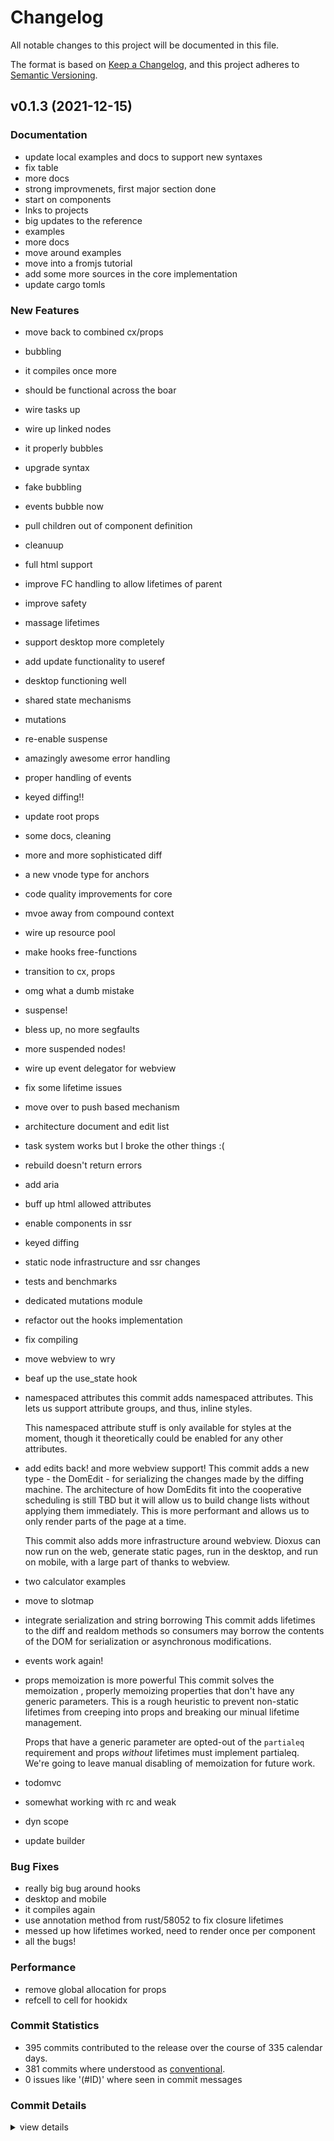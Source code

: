 # Changelog

All notable changes to this project will be documented in this file.

The format is based on [Keep a Changelog](https://keepachangelog.com/en/1.0.0/),
and this project adheres to [Semantic Versioning](https://semver.org/spec/v2.0.0.html).

## v0.1.3 (2021-12-15)

### Documentation

 - <csr-id-4de16c4779648e591b3869b5df31271ae603c812/> update local examples and docs to support new syntaxes
 - <csr-id-e495b09bf1c99950b5ea8647b371f296dc64afbe/> fix table
 - <csr-id-9874f342e2bc1116410142c691545d75b0e0d6fe/> more docs
 - <csr-id-54d050cf897131ddc4f53651f1aeedaf03f23f57/> strong improvmenets, first major section done
 - <csr-id-9b5f82af7dce18b75a781b86b188bc713860bb99/> start on components
 - <csr-id-460783ad549818a85db634ed9c39ffce210b98ec/> lnks to projects
 - <csr-id-583fdfa5618e11d660985b97e570d4503be2ff49/> big updates to the reference
 - <csr-id-d9e6d0925b30690212d1d690dfba288f1a694a27/> examples
 - <csr-id-0826fdfee13d26b08cb8a2fa45cbd59cc4f20c25/> more docs
 - <csr-id-70cd46dbb2a689ae2d512e142b8aee9c80798430/> move around examples
 - <csr-id-69f5cc3802af136729bc73e5c3d209270d41b184/> move into a fromjs tutorial
 - <csr-id-7102fe5f984fe8692cf977ea3a43e2973eed4f45/> add some more sources in the core implementation
 - <csr-id-e4c06ce8e893779d2aad0883a1bb27d193bc5985/> update cargo tomls

### New Features

 - <csr-id-96b3d56e09a38843f7dc6c1047fe2a3923bd8473/> move back to combined cx/props
 - <csr-id-19df1bda109aba03c40ff631263bcb7035004ca0/> bubbling
 - <csr-id-8acdd2ea830b995b608d8bac2ef527db8d40e662/> it compiles once more
 - <csr-id-74c6211408ea0db5916a4e0973a3f9a7208faa44/> should be functional across the boar
 - <csr-id-55e6dd9701d3710ff17a25581b99b8f159e609b9/> wire tasks up
 - <csr-id-c10c1f418bf21e0e54b53e2babeb37c672c06901/> wire up linked nodes
 - <csr-id-9d8c5ca5ab5784b3f17d7ee20a451ee68fd703d6/> it properly bubbles
 - <csr-id-fd93ee89c19b085a04307ef30217170518defa8e/> upgrade syntax
 - <csr-id-11757ddf61e1decb1bd1c2bb30455d0bd01a3e95/> fake bubbling
 - <csr-id-f2234068ba7cd915a00a81e41660d7d6ee1177cc/> events bubble now
 - <csr-id-2cf90b6903411e42f01a801f89037686194ee068/> pull children out of component definition
 - <csr-id-84fd0c616252bf29cd665782258530032b54d13a/> cleanuup
 - <csr-id-79503f15c5db04fa04575c8735941a2e3a75030b/> full html support
 - <csr-id-6b2645fd80ab20153e7bb51887443e994fbab5cb/> improve FC handling to allow lifetimes of parent
 - <csr-id-fda2ebc2a22965845e015384f39f34ce7cb3e428/> improve safety
 - <csr-id-9726a065b0d4fb1ede5b53a2ddd58c855e51539f/> massage lifetimes
 - <csr-id-efd0e9b5648c809057f339083ba9d454f810d483/> support desktop more completely
 - <csr-id-a2b0c50a343005c63c7032bcefb8323b78350bb9/> add update functionality to useref
 - <csr-id-5502429626023d0788cca352e94ac6ea67c2cb11/> desktop functioning well
 - <csr-id-4a4c7afca7e1beadd4b213214074fdb420eb0923/> shared state mechanisms
 - <csr-id-fac42339c272b0e430ebf4f31b6061a0635d3e19/> mutations
 - <csr-id-687cda1b6d9595357d1dc8720ebe921f61098d8f/> re-enable suspense
 - <csr-id-4a72b3140bd244da602deada1eeecded65ff5848/> amazingly awesome error handling
 - <csr-id-d7940aa2ac2017316d62e0f2eac0701dc6ad1f09/> proper handling of events
 - <csr-id-d717c22d9c5da7b6f343fede11faaf953a3a29e0/> keyed diffing!!
 - <csr-id-fac2e56ed63fc708a89e14df15f1fc32f58391a9/> update root props
 - <csr-id-c321532a6cef40b2d2e4adc8c7a55931b6755b08/> some docs, cleaning
 - <csr-id-1749eba8eb6c8ffa38ab3ad52160b637fe021e86/> more and more sophisticated diff
 - <csr-id-d618092e9d150589e61516f7bbb169f2db49d3f2/> a new vnode type for anchors
 - <csr-id-00231adfa2e1d67a9d7ae2fa61c33e3a22d51978/> code quality improvements for core
 - <csr-id-a2c7d17b0595769f60bc1c2bbf7cbe32cec37486/> mvoe away from compound context
 - <csr-id-31702dbf878dd0207d101f7869ebefd2bb9f6860/> wire up resource pool
 - <csr-id-e5c88fe3a49649ecb308decd14c2557963978619/> make hooks free-functions
 - <csr-id-bfdcb20437c385116fd640e46b6361d09d8d5ff8/> transition to cx, props
 - <csr-id-f782e142118fb7acf1b88a0f3fbb03e4a5e3e91e/> omg what a dumb mistake
 - <csr-id-4837d8e741343d26f31b55e4478a374dc761e538/> suspense!
 - <csr-id-4a0068f09918adbc299150edcf777f342ced0dd3/> bless up, no more segfaults
 - <csr-id-de9f61bcf48c0d6e35e46c337b72a713c9f9f7d2/> more suspended nodes!
 - <csr-id-7dfe89c9581f45a445f17f9fe4bb94e61f67e971/> wire up event delegator for webview
 - <csr-id-0a907b35c647b67172080023462770b761364d51/> fix some lifetime issues
 - <csr-id-80e6c256980eb3e8c32e30f3dbb43c8b3b9a9cf4/> move over to push based mechanism
 - <csr-id-e7238762ae518c5688f9339d11832d17f99ad553/> architecture document and edit list
 - <csr-id-3a57b942624afb8aa6650aeee05466c3c9ce967e/> task system works
   but I broke the other things :(
 - <csr-id-f457b7113129479cad577237ef21cb735fffe483/> rebuild doesn't return errors
 - <csr-id-4091846934b4b3b2bc03d3ca8aaf7712aebd4e36/> add aria
 - <csr-id-c79d9ae674e235c8e9c2c069d24902122b9c7464/> buff up html allowed attributes
 - <csr-id-bbcb5a0234dbce48ffeb64903c3ec04562a87ad6/> enable components in ssr
 - <csr-id-0479252a5fba96e554dcf2422a8566e248fc6593/> keyed diffing
 - <csr-id-9abb0470b7869019d539a2fc21da3872348ae38b/> static node infrastructure and ssr changes
 - <csr-id-e6f56563bc84516e017b3db06f11fab2549b9a50/> tests and benchmarks
 - <csr-id-db6d0184aa5aa612bd7229a06f72b4c2ec5f6409/> dedicated mutations module
 - <csr-id-1cc1679a6ba33ff68d45ad1e964b73230224bc23/> refactor out the hooks implementation
 - <csr-id-2ce0752a9cd253fee1c8b205400aa191b09c9dcb/> fix compiling
 - <csr-id-99d94b69aba192be7e41ebe891aca4bb4f6cae88/> move webview to wry
 - <csr-id-e4cdb645aad800484b19ec35ba1f8bb9ccf71d12/> beaf up the use_state hook
 - <csr-id-22e659c2bd7797ca5a822180aca0cb5d950c5287/> namespaced attributes
   this commit adds namespaced attributes. This lets us support attribute groups, and thus, inline styles.
   
   This namespaced attribute stuff is only available for styles at the moment, though it theoretically could be enabled for any other attributes.
 - <csr-id-904b26f7111c3fc66400744ff6192e4b20bf6d74/> add edits back! and more webview support!
   This commit adds a new type - the DomEdit - for serializing the changes made by the diffing machine. The architecture of how DomEdits fit into the cooperative scheduling is still TBD but it will allow us to build change lists without applying them immediately. This is more performant  and allows us to only render parts of the page at a time.
   
   This commit also adds more infrastructure around webview. Dioxus can now run on the web, generate static pages, run in the desktop, and run on mobile, with a large part of thanks to webview.
 - <csr-id-b5e5ef171aa9f8986fb4ab04d793eb63f557c4ae/> two calculator examples
 - <csr-id-7665f2c6cf05cea64bb9131381d4ac11cbdeb932/> move to slotmap
 - <csr-id-f4fb5bb454536d9f108c7e276ce98a8924ab45e1/> integrate serialization and string borrowing
   This commit adds lifetimes to the diff and realdom methods so consumers may borrow the contents of the DOM for serialization or asynchronous modifications.
 - <csr-id-9d7ee79826a3b3fb952a70abcbb16dcd3363d2fb/> events work again!
 - <csr-id-73047fe95678d50fcfd62a4ace7c6b406c5304e1/> props memoization is more powerful
   This commit solves the memoization , properly memoizing properties that don't have any generic parameters. This is a rough heuristic to prevent non-static lifetimes from creeping into props and breaking our minual lifetime management.
   
   Props that have a generic parameter are opted-out of the `partialeq` requirement and props *without* lifetimes must implement partialeq. We're going to leave manual disabling of memoization for future work.
 - <csr-id-cfa0927cdd40bc3dba22996018605dbad91d0391/> todomvc
 - <csr-id-d4f1ceaffbc0551ea3b179a101885275690cebec/> somewhat working with rc and weak
 - <csr-id-89f22906926ccb5aa4cbe3fe1b6d834b06dd91e7/> dyn scope
 - <csr-id-8329268d39238f030dd703ab4614253e58339e0b/> update builder

### Bug Fixes

 - <csr-id-52c7154897111b570918127ffe3285bb1d5951a0/> really big bug around hooks
 - <csr-id-601078f9cf78a58d7502a377676ac94f3cf037bf/> desktop and mobile
 - <csr-id-77686ba329cba0679d0339589a00df77d3c4c1a1/> it compiles again
 - <csr-id-27d891934a70424b45e6278b7e2baaa2d1b78b35/> use annotation method from rust/58052 to fix closure lifetimes
 - <csr-id-ba9e1dbb8fa24048a6c9ccef8a8722688226a845/> messed up how lifetimes worked, need to render once per component
 - <csr-id-478255f40d4de1d2e3f3cc9b6d758b30ff394b39/> all the bugs!

### Performance

 - <csr-id-8b3ac0b57ca073c1451e8d5df93882c9360ca52a/> remove global allocation for props
 - <csr-id-ea91fc984dc648150acbafd0abb79d9f42aca500/> refcell to cell for hookidx

### Commit Statistics

<csr-read-only-do-not-edit/>

 - 395 commits contributed to the release over the course of 335 calendar days.
 - 381 commits where understood as [conventional](https://www.conventionalcommits.org).
 - 0 issues like '(#ID)' where seen in commit messages

### Commit Details

<csr-read-only-do-not-edit/>

<details><summary>view details</summary>

 * **Uncategorized**
    - update cargo tomls ([`e4c06ce`](https://github.comgit//DioxusLabs/dioxus/commit/e4c06ce8e893779d2aad0883a1bb27d193bc5985))
    - Release dioxus-core v0.1.3, dioxus-core-macro v0.1.2, dioxus-html v0.1.0, dioxus-desktop v0.0.0, dioxus-hooks v0.1.3, dioxus-liveview v0.1.0, dioxus-mobile v0.0.0, dioxus-router v0.1.0, dioxus-ssr v0.1.0, dioxus-web v0.0.0, dioxus v0.1.0 ([`270dfc9`](https://github.comgit//DioxusLabs/dioxus/commit/270dfc9590b2354d083ea8da5cc0e1a1497d30e0))
    - update local examples and docs to support new syntaxes ([`4de16c4`](https://github.comgit//DioxusLabs/dioxus/commit/4de16c4779648e591b3869b5df31271ae603c812))
    - fix table ([`e495b09`](https://github.comgit//DioxusLabs/dioxus/commit/e495b09bf1c99950b5ea8647b371f296dc64afbe))
    - fix ssr ([`ded9696`](https://github.comgit//DioxusLabs/dioxus/commit/ded9696930ec825e0aba990494790e8be43a73e5))
    - remove portals completely ([`2fd56e7`](https://github.comgit//DioxusLabs/dioxus/commit/2fd56e76192bc70d5503bfcd6b4127d383dd082c))
    - some basic cleaning ([`f746793`](https://github.comgit//DioxusLabs/dioxus/commit/f746793890d091d3bca4b7c5261b8b2e2d080512))
    - go back to noisy lifetime solution ([`8daf7a6`](https://github.comgit//DioxusLabs/dioxus/commit/8daf7a6ed86df72522b089aa2647eea7bee0f3b6))
    - clean up the core crate ([`e6c6bbd`](https://github.comgit//DioxusLabs/dioxus/commit/e6c6bbdc1ec6a8c251b78c05ca104f006b6fad26))
    - rename fc to component ([`1e4a599`](https://github.comgit//DioxusLabs/dioxus/commit/1e4a599d14af85a2d1c29a442dd489f8dc8df321))
    - docs ([`8814977`](https://github.comgit//DioxusLabs/dioxus/commit/8814977eeebe06748a3b9677a8070e42a037ebd7))
    - polish ([`8bf57dc`](https://github.comgit//DioxusLabs/dioxus/commit/8bf57dc21dfbcbae5b95650203b68d3f41227652))
    - update hooks ([`597a045`](https://github.comgit//DioxusLabs/dioxus/commit/597a0456f59872bd5dc60d382acdec76a98b1db2))
    - really big bug around hooks ([`52c7154`](https://github.comgit//DioxusLabs/dioxus/commit/52c7154897111b570918127ffe3285bb1d5951a0))
    - better desktop support ([`25a8411`](https://github.comgit//DioxusLabs/dioxus/commit/25a8411485e85bb7e3c8f20701d484529efe9a80))
    - move back to combined cx/props ([`96b3d56`](https://github.comgit//DioxusLabs/dioxus/commit/96b3d56e09a38843f7dc6c1047fe2a3923bd8473))
    - rename ([`36d89be`](https://github.comgit//DioxusLabs/dioxus/commit/36d89beb34821694cb0afb546d3b0cb4e01aaae1))
    - bubbling ([`19df1bd`](https://github.comgit//DioxusLabs/dioxus/commit/19df1bda109aba03c40ff631263bcb7035004ca0))
    - it compiles once more ([`8acdd2e`](https://github.comgit//DioxusLabs/dioxus/commit/8acdd2ea830b995b608d8bac2ef527db8d40e662))
    - some docs and suspense ([`93d4b8c`](https://github.comgit//DioxusLabs/dioxus/commit/93d4b8ca7c1b133e5dba2a8dc9a310dbe1357001))
    - update readme ([`9bd56ee`](https://github.comgit//DioxusLabs/dioxus/commit/9bd56ee499dd8d3ce2b382655487d150e5a6cacf))
    - should be functional across the boar ([`74c6211`](https://github.comgit//DioxusLabs/dioxus/commit/74c6211408ea0db5916a4e0973a3f9a7208faa44))
    - move examples around ([`1e6e5e6`](https://github.comgit//DioxusLabs/dioxus/commit/1e6e5e611b61571f272289adefc9cdd7d59c4399))
    - updates to router ([`bab21a0`](https://github.comgit//DioxusLabs/dioxus/commit/bab21a0aa1cbf8e6bd95f823e49f53c082e8d6cc))
    - wire tasks up ([`55e6dd9`](https://github.comgit//DioxusLabs/dioxus/commit/55e6dd9701d3710ff17a25581b99b8f159e609b9))
    - wire up linked nodes ([`c10c1f4`](https://github.comgit//DioxusLabs/dioxus/commit/c10c1f418bf21e0e54b53e2babeb37c672c06901))
    - add router ([`d298b62`](https://github.comgit//DioxusLabs/dioxus/commit/d298b626d3ae21a39a8ec4426373369ac94edf9f))
    - docs and router ([`a5f05d7`](https://github.comgit//DioxusLabs/dioxus/commit/a5f05d73acc0e47b05cff64a373482519414bc7c))
    - it properly bubbles ([`9d8c5ca`](https://github.comgit//DioxusLabs/dioxus/commit/9d8c5ca5ab5784b3f17d7ee20a451ee68fd703d6))
    - upgrade syntax ([`fd93ee8`](https://github.comgit//DioxusLabs/dioxus/commit/fd93ee89c19b085a04307ef30217170518defa8e))
    - more docs ([`9874f34`](https://github.comgit//DioxusLabs/dioxus/commit/9874f342e2bc1116410142c691545d75b0e0d6fe))
    - strong improvmenets, first major section done ([`54d050c`](https://github.comgit//DioxusLabs/dioxus/commit/54d050cf897131ddc4f53651f1aeedaf03f23f57))
    - fake bubbling ([`11757dd`](https://github.comgit//DioxusLabs/dioxus/commit/11757ddf61e1decb1bd1c2bb30455d0bd01a3e95))
    - remove scopechildren in favor of elements directly ([`574d7fd`](https://github.comgit//DioxusLabs/dioxus/commit/574d7fdb9e72a5254130589f13f9efd31e3d2870))
    - remove send requirement on root props ([`5a21493`](https://github.comgit//DioxusLabs/dioxus/commit/5a21493fb7162287989bd7c0cd1c496cc3143605))
    - events bubble now ([`f223406`](https://github.comgit//DioxusLabs/dioxus/commit/f2234068ba7cd915a00a81e41660d7d6ee1177cc))
    - move hooklist into scope ([`b9fc5fc`](https://github.comgit//DioxusLabs/dioxus/commit/b9fc5fc251b874fe4a9b5bc46718093029c07bad))
    - Merge branch 'master' into jk/remove_node_safety ([`db00047`](https://github.comgit//DioxusLabs/dioxus/commit/db0004758c77331cc3b93ea8cf227c060028e12e))
    - bubbling reserves nodes ([`b6262ed`](https://github.comgit//DioxusLabs/dioxus/commit/b6262edd53767bf0d87ed1af3bb0c32612380a23))
    - move testdom methods into virtualdom ([`d2f0547`](https://github.comgit//DioxusLabs/dioxus/commit/d2f0547692cb8b4594fbec1d9fa0934e169d1706))
    - pull children out of component definition ([`2cf90b6`](https://github.comgit//DioxusLabs/dioxus/commit/2cf90b6903411e42f01a801f89037686194ee068))
    - Merge branch 'master' of https://github.com/jkelleyrtp/dioxus ([`60d6eb2`](https://github.comgit//DioxusLabs/dioxus/commit/60d6eb204a10633e5e52f91e855bd12c5cda40f2))
    - Various typos/grammar/rewording ([`5747e00`](https://github.comgit//DioxusLabs/dioxus/commit/5747e00b27b1b69c4f9c2820e7e78030feaff71e))
    - bubbling in progress ([`a21020e`](https://github.comgit//DioxusLabs/dioxus/commit/a21020ea575e467ba0d608737269fe1b0792dba7))
    - cleanup src ([`f2e343c`](https://github.comgit//DioxusLabs/dioxus/commit/f2e343c1548588ad01ddac6e39e5014132cff91c))
    - move children onto scope ([`f438bbc`](https://github.comgit//DioxusLabs/dioxus/commit/f438bbcfd20be889aac9a9ca8486e5896af1ce14))
    - desktop and mobile ([`601078f`](https://github.comgit//DioxusLabs/dioxus/commit/601078f9cf78a58d7502a377676ac94f3cf037bf))
    - start on components ([`9b5f82a`](https://github.comgit//DioxusLabs/dioxus/commit/9b5f82af7dce18b75a781b86b188bc713860bb99))
    - cleanuup ([`84fd0c6`](https://github.comgit//DioxusLabs/dioxus/commit/84fd0c616252bf29cd665782258530032b54d13a))
    - it compiles again ([`77686ba`](https://github.comgit//DioxusLabs/dioxus/commit/77686ba329cba0679d0339589a00df77d3c4c1a1))
    - move debugging virtualdom into its own feature ([`d1b294f`](https://github.comgit//DioxusLabs/dioxus/commit/d1b294fff0c8618e50969ca59f198baf0565777d))
    - clean up using new children syntax ([`9c13436`](https://github.comgit//DioxusLabs/dioxus/commit/9c1343610b3907bd8c6acadc086bfc9a8c7b3f3e))
    - fix some bugs around the rsx macro ([`339e450`](https://github.comgit//DioxusLabs/dioxus/commit/339e450027b4a5d2e1317e13863cd1b2e7ab5853))
    - full html support ([`79503f1`](https://github.comgit//DioxusLabs/dioxus/commit/79503f15c5db04fa04575c8735941a2e3a75030b))
    - slim deps and upgrade docs ([`83dd49d`](https://github.comgit//DioxusLabs/dioxus/commit/83dd49d89044b618fa371e09f9f34ea28b9fd529))
    - work on scheduler, async, coroutines, and merge scope into context ([`b56ea6c`](https://github.comgit//DioxusLabs/dioxus/commit/b56ea6c9a99cd747f376aca4a3c439c13f082714))
    - implement dst magic ([`d4192d0`](https://github.comgit//DioxusLabs/dioxus/commit/d4192d0de2fb352d31f33f2fadfc21de0b1b950c))
    - working on re-enabling components ([`fffc7ea`](https://github.comgit//DioxusLabs/dioxus/commit/fffc7ea061922120cd2288982a310a87691948cd))
    - a few things left, slme cleanup ([`289d2f2`](https://github.comgit//DioxusLabs/dioxus/commit/289d2f2518cef937a6fc823495a8bd32f287b84e))
    - implement lazy nodes properly ([`3e07214`](https://github.comgit//DioxusLabs/dioxus/commit/3e07214272f20a47b168d6431fcb39880cd41a9d))
    - fix rebuild ([`15c31d5`](https://github.comgit//DioxusLabs/dioxus/commit/15c31d545a84f05fe17254009dc275aac93e7574))
    - dst drops properly ([`f33510b`](https://github.comgit//DioxusLabs/dioxus/commit/f33510b13fa515e496e6a934650c5a7c61838a39))
    - remove cx.children. start to move towards a "children" field ([`7b97e00`](https://github.comgit//DioxusLabs/dioxus/commit/7b97e009ec74cd2f134bbb8e576404e7a964db74))
    - clean up, use old approach to components ([`2559740`](https://github.comgit//DioxusLabs/dioxus/commit/2559740463d298d27a058607c5d80196dc736c11))
    - dst nodes leak but work ([`62ed920`](https://github.comgit//DioxusLabs/dioxus/commit/62ed9208a44c7aa038613f73ff0573bd2010f4d0))
    - improve FC handling to allow lifetimes of parent ([`6b2645f`](https://github.comgit//DioxusLabs/dioxus/commit/6b2645fd80ab20153e7bb51887443e994fbab5cb))
    - improve safety ([`fda2ebc`](https://github.comgit//DioxusLabs/dioxus/commit/fda2ebc2a22965845e015384f39f34ce7cb3e428))
    - move more stuff out ([`464b457`](https://github.comgit//DioxusLabs/dioxus/commit/464b457b80a40c0ff24386342a0e81ecfeac4723))
    - try to get lifetimes passed in properly ([`f70b5b4`](https://github.comgit//DioxusLabs/dioxus/commit/f70b5b4e4acf589372f769153968922d2fcfedf1))
    - listen to clippy ([`f492443`](https://github.comgit//DioxusLabs/dioxus/commit/f49244344c06a6d05edfe041fd3afa59ef89ca21))
    - remove bumpframe ([`e4cda7c`](https://github.comgit//DioxusLabs/dioxus/commit/e4cda7c2cbba536b045fa7bed1263b78ed33c096))
    - use annotation method from rust/58052 to fix closure lifetimes ([`27d8919`](https://github.comgit//DioxusLabs/dioxus/commit/27d891934a70424b45e6278b7e2baaa2d1b78b35))
    - it compiles cleanly ([`fd0c384`](https://github.comgit//DioxusLabs/dioxus/commit/fd0c384daccf89cec408e3ad674ea04c00797eae))
    - worked backwards a bit and got it slightly figured out ([`9ee2bfb`](https://github.comgit//DioxusLabs/dioxus/commit/9ee2bfb010ce90ec97e93e173c31aab281db32c4))
    - massage lifetimes ([`9726a06`](https://github.comgit//DioxusLabs/dioxus/commit/9726a065b0d4fb1ede5b53a2ddd58c855e51539f))
    - book documentation ([`16dbf4a`](https://github.comgit//DioxusLabs/dioxus/commit/16dbf4a6f84103857385fb4b142a718b0ce72118))
    - more changes to scheduler ([`059294a`](https://github.comgit//DioxusLabs/dioxus/commit/059294ab55e9e945c9aede1fd4b4faf39a7b9ea9))
    - messed up how lifetimes worked, need to render once per component ([`ba9e1db`](https://github.comgit//DioxusLabs/dioxus/commit/ba9e1dbb8fa24048a6c9ccef8a8722688226a845))
    - major cleanups to scheduler ([`2933e4b`](https://github.comgit//DioxusLabs/dioxus/commit/2933e4bc11b3074c2bde8d76ec55364fca841988))
    - move everything over to a stack dst ([`0e9d5fc`](https://github.comgit//DioxusLabs/dioxus/commit/0e9d5fc5306ab508d5af6999a4064f9b8b48460f))
    - event system ([`1f22a06`](https://github.comgit//DioxusLabs/dioxus/commit/1f22a06a36f72073188b8c9009dd4950b3f4ff9a))
    - no more lifetimes ([`d96276a`](https://github.comgit//DioxusLabs/dioxus/commit/d96276a715a9f62943909cfc429c9fe47fd28146))
    - support desktop more completely ([`efd0e9b`](https://github.comgit//DioxusLabs/dioxus/commit/efd0e9b5648c809057f339083ba9d454f810d483))
    - compiling again with runtime safety ([`857c92f`](https://github.comgit//DioxusLabs/dioxus/commit/857c92f7f096108317b1854715b4dcbeaae6f759))
    - add update functionality to useref ([`a2b0c50`](https://github.comgit//DioxusLabs/dioxus/commit/a2b0c50a343005c63c7032bcefb8323b78350bb9))
    - more raw ptrs ([`95bd17e`](https://github.comgit//DioxusLabs/dioxus/commit/95bd17e38fc936dcc9383d0ba8beac5ed64b41eb))
    - lnks to projects ([`460783a`](https://github.comgit//DioxusLabs/dioxus/commit/460783ad549818a85db634ed9c39ffce210b98ec))
    - desktop functioning well ([`5502429`](https://github.comgit//DioxusLabs/dioxus/commit/5502429626023d0788cca352e94ac6ea67c2cb11))
    - remove resource pool in favor of raw ptrs ([`b8d9869`](https://github.comgit//DioxusLabs/dioxus/commit/b8d98698c6056a330fe62f52833504fb1c728bbb))
    - overhaul event system ([`7a03c1d`](https://github.comgit//DioxusLabs/dioxus/commit/7a03c1d2b48590276b182465679387655fe08f3a))
    - consolidation, simplification ([`70b983d`](https://github.comgit//DioxusLabs/dioxus/commit/70b983d0909a332d357da9bb07adc263059bce19))
    - threadsafe ([`82953f2`](https://github.comgit//DioxusLabs/dioxus/commit/82953f2ac37913f83a822333acd0c47e20777d31))
    - all the bugs! ([`478255f`](https://github.comgit//DioxusLabs/dioxus/commit/478255f40d4de1d2e3f3cc9b6d758b30ff394b39))
    - ssr ([`71f0df6`](https://github.comgit//DioxusLabs/dioxus/commit/71f0df63745fe5c17468693144c552ea3a0a7101))
    - shared state mechanisms ([`4a4c7af`](https://github.comgit//DioxusLabs/dioxus/commit/4a4c7afca7e1beadd4b213214074fdb420eb0923))
    - fix typo ([`4a5041c`](https://github.comgit//DioxusLabs/dioxus/commit/4a5041c5902e1dab99f25ce00d754ac8a5ee30c1))
    - fix web list issue ([`da4423c`](https://github.comgit//DioxusLabs/dioxus/commit/da4423c141f1f376df5f3f2580e5284831744a7e))
    - move macro crate out of core ([`7bdad1e`](https://github.comgit//DioxusLabs/dioxus/commit/7bdad1e2e6f67e74c9f67dde2150140cf8a090e8))
    - portals ([`4a0bb8c`](https://github.comgit//DioxusLabs/dioxus/commit/4a0bb8cf84da7960d7090de3d5f95248318540a3))
    - polish ([`a5f82be`](https://github.comgit//DioxusLabs/dioxus/commit/a5f82be433309790e0cac07a77e59c996a53796d))
    - exampels ([`04d16b4`](https://github.comgit//DioxusLabs/dioxus/commit/04d16b41dc9bc06ca0320a9fec27744318e48355))
    - fix some event stuff for web and core ([`725b4a1`](https://github.comgit//DioxusLabs/dioxus/commit/725b4a1d7f5d629b1b0a163b65bfd93b2f8a151b))
    - garbage collection ([`dfe9f86`](https://github.comgit//DioxusLabs/dioxus/commit/dfe9f86bfff48ae3166fd41d673245ed142c26f0))
    - on collaborative scheduling ([`1a32383`](https://github.comgit//DioxusLabs/dioxus/commit/1a323835c8c4f667e5744bbf5447776f1dc51fca))
    - examples ([`1a2f91e`](https://github.comgit//DioxusLabs/dioxus/commit/1a2f91ed91c13dae553ecde585462ab261b1b95d))
    - working down warnings ([`958c02a`](https://github.comgit//DioxusLabs/dioxus/commit/958c02a26e86b07431d3e5f51f00afe116656981))
    - mutations ([`fac4233`](https://github.comgit//DioxusLabs/dioxus/commit/fac42339c272b0e430ebf4f31b6061a0635d3e19))
    - performance looks good, needs more testing ([`4b6ca05`](https://github.comgit//DioxusLabs/dioxus/commit/4b6ca05f2c3ad647842c858967da9c87f1915825))
    - add test_dom ([`a652090`](https://github.comgit//DioxusLabs/dioxus/commit/a652090dc5708db334fa7430fededb1bac207880))
    - bottom up dropping ([`f2334c1`](https://github.comgit//DioxusLabs/dioxus/commit/f2334c17be2612d926361686d7d40a57e3ffe9b9))
    - cleanup ([`1745a44`](https://github.comgit//DioxusLabs/dioxus/commit/1745a44d949b994b64ea1fb715cbe36963ae7027))
    - more scheduler work ([`44b4384`](https://github.comgit//DioxusLabs/dioxus/commit/44b43849613a52cee8dc98ea3068095416b201c2))
    - re-enable suspense ([`687cda1`](https://github.comgit//DioxusLabs/dioxus/commit/687cda1b6d9595357d1dc8720ebe921f61098d8f))
    - fill out the snippets ([`6051b0e`](https://github.comgit//DioxusLabs/dioxus/commit/6051b0ec86927704451f4ce6cdf8f988e59702ae))
    - amazingly awesome error handling ([`4a72b31`](https://github.comgit//DioxusLabs/dioxus/commit/4a72b3140bd244da602deada1eeecded65ff5848))
    - some ideas ([`05c909f`](https://github.comgit//DioxusLabs/dioxus/commit/05c909f320765aec1bf4c1c55ca59ffd5525a2c7))
    - proper handling of events ([`d7940aa`](https://github.comgit//DioxusLabs/dioxus/commit/d7940aa2ac2017316d62e0f2eac0701dc6ad1f09))
    - more work on scheduler ([`1cd5e69`](https://github.comgit//DioxusLabs/dioxus/commit/1cd5e697128877e911ece2c9b34ec38d74eeec80))
    - websys dom working properly ([`cfa0247`](https://github.comgit//DioxusLabs/dioxus/commit/cfa0247cbb1233e1df275374a73f431650a9250f))
    - big updates to the reference ([`583fdfa`](https://github.comgit//DioxusLabs/dioxus/commit/583fdfa5618e11d660985b97e570d4503be2ff49))
    - fix invalid is_empty bug ([`c7d2d9d`](https://github.comgit//DioxusLabs/dioxus/commit/c7d2d9d050548f06244caeeedc2c0e0e52eb329f))
    - more work on rebuild ([`5c3dc0a`](https://github.comgit//DioxusLabs/dioxus/commit/5c3dc0a8741df251dd3cb7f954fae2243df155f7))
    - keyed diffing!! ([`d717c22`](https://github.comgit//DioxusLabs/dioxus/commit/d717c22d9c5da7b6f343fede11faaf953a3a29e0))
    - docs, html! macro, more ([`caf772c`](https://github.comgit//DioxusLabs/dioxus/commit/caf772cf249d2f56c8d0b0fa2737ad48e32c6e82))
    - update root props ([`fac2e56`](https://github.comgit//DioxusLabs/dioxus/commit/fac2e56ed63fc708a89e14df15f1fc32f58391a9))
    - get keyed diffing compiling ([`0a0be95`](https://github.comgit//DioxusLabs/dioxus/commit/0a0be95c3e58dc065409f02f703b82700c1003f8))
    - changes to scheduler ([`098d382`](https://github.comgit//DioxusLabs/dioxus/commit/098d3821ed89ad38d99077a6556b48a7e91fc3fc))
    - some docs, cleaning ([`c321532`](https://github.comgit//DioxusLabs/dioxus/commit/c321532a6cef40b2d2e4adc8c7a55931b6755b08))
    - more and more sophisticated diff ([`1749eba`](https://github.comgit//DioxusLabs/dioxus/commit/1749eba8eb6c8ffa38ab3ad52160b637fe021e86))
    - clean up warnings ([`b32e261`](https://github.comgit//DioxusLabs/dioxus/commit/b32e2611e37b17c2371ffb10cf1ac647f017d917))
    - a new vnode type for anchors ([`d618092`](https://github.comgit//DioxusLabs/dioxus/commit/d618092e9d150589e61516f7bbb169f2db49d3f2))
    - more cleanup ([`5cbdc57`](https://github.comgit//DioxusLabs/dioxus/commit/5cbdc571e3abe54391aec8f296d7389410b373b6))
    - more work on bumpframe ([`63a85e4`](https://github.comgit//DioxusLabs/dioxus/commit/63a85e4865929dbd32a1b72ebeac271561e9ed92))
    - heuristics engine ([`6aaad1c`](https://github.comgit//DioxusLabs/dioxus/commit/6aaad1c9ef97fa407b660aec60999d263c172ecc))
    - more cleanup in scheduler ([`9f99f46`](https://github.comgit//DioxusLabs/dioxus/commit/9f99f46cfd6355ce46afdf84d60dd049047c6b57))
    - making progress on diffing and hydration ([`49856cc`](https://github.comgit//DioxusLabs/dioxus/commit/49856ccd6865f88d63765f26d27f7e945b554da0))
    - code quality improvements for core ([`00231ad`](https://github.comgit//DioxusLabs/dioxus/commit/00231adfa2e1d67a9d7ae2fa61c33e3a22d51978))
    - mvoe away from compound context ([`a2c7d17`](https://github.comgit//DioxusLabs/dioxus/commit/a2c7d17b0595769f60bc1c2bbf7cbe32cec37486))
    - examples ([`f1cff84`](https://github.comgit//DioxusLabs/dioxus/commit/f1cff845ce11231cb4b2dd4857f9ca9f0265b925))
    - wire up resource pool ([`31702db`](https://github.comgit//DioxusLabs/dioxus/commit/31702dbf878dd0207d101f7869ebefd2bb9f6860))
    - make hooks free-functions ([`e5c88fe`](https://github.comgit//DioxusLabs/dioxus/commit/e5c88fe3a49649ecb308decd14c2557963978619))
    - more work on suspense and documentation ([`37ed4be`](https://github.comgit//DioxusLabs/dioxus/commit/37ed4bed8cf28eb65465d41e15e8d758cb3d9679))
    - transition to cx, props ([`bfdcb20`](https://github.comgit//DioxusLabs/dioxus/commit/bfdcb20437c385116fd640e46b6361d09d8d5ff8))
    - more doc ([`adf202e`](https://github.comgit//DioxusLabs/dioxus/commit/adf202eab9201c69ec455e621c755500329815fe))
    - cleanup public apis ([`927b05f`](https://github.comgit//DioxusLabs/dioxus/commit/927b05f358221aa4b9c440608704e86c2400ab64))
    - omg what a dumb mistake ([`f782e14`](https://github.comgit//DioxusLabs/dioxus/commit/f782e142118fb7acf1b88a0f3fbb03e4a5e3e91e))
    - suspense! ([`4837d8e`](https://github.comgit//DioxusLabs/dioxus/commit/4837d8e741343d26f31b55e4478a374dc761e538))
    - refactor ([`8b0eb87`](https://github.comgit//DioxusLabs/dioxus/commit/8b0eb87c72ea9d444dee99a8b05643f19fea2634))
    - bless up, no more segfaults ([`4a0068f`](https://github.comgit//DioxusLabs/dioxus/commit/4a0068f09918adbc299150edcf777f342ced0dd3))
    - more suspended nodes! ([`de9f61b`](https://github.comgit//DioxusLabs/dioxus/commit/de9f61bcf48c0d6e35e46c337b72a713c9f9f7d2))
    - more docs ([`34c3107`](https://github.comgit//DioxusLabs/dioxus/commit/34c3107418df89620cb9dfbd9300f89a1fe6e68f))
    - algo for scheduler finished ([`9ad5e49`](https://github.comgit//DioxusLabs/dioxus/commit/9ad5e4965409464c6ca63b3434bbe182dde26943))
    - wire up event delegator for webview ([`7dfe89c`](https://github.comgit//DioxusLabs/dioxus/commit/7dfe89c9581f45a445f17f9fe4bb94e61f67e971))
    - basic support for scheduled rendering ([`c52af22`](https://github.comgit//DioxusLabs/dioxus/commit/c52af221f755601a9e826ffc2c355def138999d0))
    - feeling goodish about scheduler ([`5f63eda`](https://github.comgit//DioxusLabs/dioxus/commit/5f63eda29473b82ce708ec66e4dd862c3717e958))
    - fix some lifetime issues ([`0a907b3`](https://github.comgit//DioxusLabs/dioxus/commit/0a907b35c647b67172080023462770b761364d51))
    - move over to push based mechanism ([`80e6c25`](https://github.comgit//DioxusLabs/dioxus/commit/80e6c256980eb3e8c32e30f3dbb43c8b3b9a9cf4))
    - bubbling ([`7978a17`](https://github.comgit//DioxusLabs/dioxus/commit/7978a17419be0c1e6a7ddd2c21cfa96b9660038b))
    - some structure ([`bcaa76a`](https://github.comgit//DioxusLabs/dioxus/commit/bcaa76a37fb7ff48ab3345c594a20fbdcda6074a))
    - solve some issues regarding listeners ([`dfaf5ad`](https://github.comgit//DioxusLabs/dioxus/commit/dfaf5adee164f44a679ab21d730caaab3610e01f))
    - architecture document and edit list ([`e723876`](https://github.comgit//DioxusLabs/dioxus/commit/e7238762ae518c5688f9339d11832d17f99ad553))
    - before scheduler simplify ([`c16b92e`](https://github.comgit//DioxusLabs/dioxus/commit/c16b92ee7ee3a02153d651db1a84c7dc781c26da))
    - considering making vdom passed verywehre ([`ac3a7b1`](https://github.comgit//DioxusLabs/dioxus/commit/ac3a7b1fbc1665482354ddf4f0de3d6ceb5b400a))
    - move to slab ([`6084fbc`](https://github.comgit//DioxusLabs/dioxus/commit/6084fbcd11d1669db135098d920488e2c01a7014))
    - change in cx to cx ([`9971ff2`](https://github.comgit//DioxusLabs/dioxus/commit/9971ff215db6f771b7ec1cae2517c85d47d38622))
    - more work on scheduler ([`d4d7114`](https://github.comgit//DioxusLabs/dioxus/commit/d4d7114bebe09a5e265a29105a9bdf3b369ecd67))
    - move things into a "shared" object ([`f644d7c`](https://github.comgit//DioxusLabs/dioxus/commit/f644d7c44159eef091552dcc90acbb151ea76b21))
    - reduce warnings ([`0ded32e`](https://github.comgit//DioxusLabs/dioxus/commit/0ded32e184a4b48b848b078585fbe1ca61d09b1d))
    - it compiles again ([`07efb6a`](https://github.comgit//DioxusLabs/dioxus/commit/07efb6a1b656b24eb1ff25c62f84bb529df936b2))
    - task system works ([`3a57b94`](https://github.comgit//DioxusLabs/dioxus/commit/3a57b942624afb8aa6650aeee05466c3c9ce967e))
    - more polish on display ([`12afd2b`](https://github.comgit//DioxusLabs/dioxus/commit/12afd2b0f24c6968c1498fcedebb03a06e9bc135))
    - more overhaul on virtualevents ([`41cc429`](https://github.comgit//DioxusLabs/dioxus/commit/41cc42919d42453f8f2560aa852211364af4ad3d))
    - cargo fix ([`84c3e9f`](https://github.comgit//DioxusLabs/dioxus/commit/84c3e9fcb11bab921818fbb090632a54dc16423f))
    - more polish on scopes ([`2386772`](https://github.comgit//DioxusLabs/dioxus/commit/238677208ea93d39e26b17af0c17c4f0b512d007))
    - more work on priority ([`cef116a`](https://github.comgit//DioxusLabs/dioxus/commit/cef116aa3a435857c9a3a818bcd81de8ef03a771))
    - cargo fix ([`beceda5`](https://github.comgit//DioxusLabs/dioxus/commit/beceda511c514d743bce17ed19df9dba8675fcda))
    - polish up some safety stuff and add suspense support in ([`ff1398b`](https://github.comgit//DioxusLabs/dioxus/commit/ff1398b943de14f7573ad13577e83500ed9c146e))
    - refactor to fix some ownership quirks ([`05e960b`](https://github.comgit//DioxusLabs/dioxus/commit/05e960b6b037d237ddcaf4fef4d33179883b6644))
    - cargo fix ([`fd03b9d`](https://github.comgit//DioxusLabs/dioxus/commit/fd03b9d252c9e57a281557fbe91786fba2f28e3b))
    - remove unnecessary import ([`fb0c6d2`](https://github.comgit//DioxusLabs/dioxus/commit/fb0c6d2ea4d1edbf1cec4c78179395114071a520))
    - fix props update ([`79e8df2`](https://github.comgit//DioxusLabs/dioxus/commit/79e8df26f5a84f5d765921ae307b33db83c14d4e))
    - more work on web ([`3bf19d8`](https://github.comgit//DioxusLabs/dioxus/commit/3bf19d8106e0cca7749b7346e9b0adfce654d782))
    - cargo fix ([`c7ca7c2`](https://github.comgit//DioxusLabs/dioxus/commit/c7ca7c227325dee85fec0f1bc7d8ab00cbf68f66))
    - more clean up ([`5a09ec1`](https://github.comgit//DioxusLabs/dioxus/commit/5a09ec161031abaa01582435839a8077fd80b228))
    - ricraf polyfill ([`59219b9`](https://github.comgit//DioxusLabs/dioxus/commit/59219b9ef22caa5896046ccaabc8a225cc4b5a53))
    - cut down on errors ([`775e9e2`](https://github.comgit//DioxusLabs/dioxus/commit/775e9e29b8cde45a13bdae22a6f54b25518e7192))
    - ....sigh..... so the diffing algorithm is robust ([`68ed1c0`](https://github.comgit//DioxusLabs/dioxus/commit/68ed1c04e7e773f9e6c0a5148f0ea89b97b6784e))
    - remove global allocation for props ([`8b3ac0b`](https://github.comgit//DioxusLabs/dioxus/commit/8b3ac0b57ca073c1451e8d5df93882c9360ca52a))
    - ric_raf wired up ([`8b0d04c`](https://github.comgit//DioxusLabs/dioxus/commit/8b0d04ce585596f561f15e92fc087e2c7063eb07))
    - wip ([`996247a`](https://github.comgit//DioxusLabs/dioxus/commit/996247a1644d91ebb00e2b2188d21cacdc48257b))
    - lots of changes to diffing ([`ff0a3d1`](https://github.comgit//DioxusLabs/dioxus/commit/ff0a3d1c83a4349a228a742fccc761822f1711d3))
    - change around how deadline works ([`369b36b`](https://github.comgit//DioxusLabs/dioxus/commit/369b36b2c64a4bc3d4895f1e04b412c4edbf3c99))
    - rebuild doesn't return errors ([`f457b71`](https://github.comgit//DioxusLabs/dioxus/commit/f457b7113129479cad577237ef21cb735fffe483))
    - add aria ([`4091846`](https://github.comgit//DioxusLabs/dioxus/commit/4091846934b4b3b2bc03d3ca8aaf7712aebd4e36))
    - more examples ([`56e7eb8`](https://github.comgit//DioxusLabs/dioxus/commit/56e7eb83a97ebd6d5bcd23464cfb9d718e5ac26d))
    - tests and documentation ([`da81591`](https://github.comgit//DioxusLabs/dioxus/commit/da8159190b84d13caa9dfe7dea385a809cf84199))
    - buff up html allowed attributes ([`c79d9ae`](https://github.comgit//DioxusLabs/dioxus/commit/c79d9ae674e235c8e9c2c069d24902122b9c7464))
    - move examples around ([`304259d`](https://github.comgit//DioxusLabs/dioxus/commit/304259d8186d1d34224a74c95f4fd7d14126b499))
    - it works but the page is backwards ([`cdcd861`](https://github.comgit//DioxusLabs/dioxus/commit/cdcd8611e87ffb5e24de7b9fe6c656af3053276e))
    - use the new structure ([`a05047d`](https://github.comgit//DioxusLabs/dioxus/commit/a05047d01e606425fb0d6595e9d27d3e15f32050))
    - ssr + tide ([`269e81b`](https://github.comgit//DioxusLabs/dioxus/commit/269e81b0fdb32ae0706160cd278cf3a1b731387b))
    - more test ([`a0a977a`](https://github.comgit//DioxusLabs/dioxus/commit/a0a977a12d4008155fe332ee226f04e5f59acf95))
    - enable components in ssr ([`bbcb5a0`](https://github.comgit//DioxusLabs/dioxus/commit/bbcb5a0234dbce48ffeb64903c3ec04562a87ad6))
    - documentation and badges ([`3f68be7`](https://github.comgit//DioxusLabs/dioxus/commit/3f68be79ae326f6d169ee771bf86490aed4d7885))
    - keyed diffing ([`0479252`](https://github.comgit//DioxusLabs/dioxus/commit/0479252a5fba96e554dcf2422a8566e248fc6593))
    - static node infrastructure and ssr changes ([`9abb047`](https://github.comgit//DioxusLabs/dioxus/commit/9abb0470b7869019d539a2fc21da3872348ae38b))
    - naming ([`1a6b238`](https://github.comgit//DioxusLabs/dioxus/commit/1a6b2388299bf005006e23b75c65a09449049f8d))
    - it works? ([`778baff`](https://github.comgit//DioxusLabs/dioxus/commit/778baffb10c2b14ac350b38229d1b3acfa49ec39))
    - more refactor for async ([`975fa56`](https://github.comgit//DioxusLabs/dioxus/commit/975fa566f9809f8fa2bb0bdb07fbfc7f855dcaeb))
    - refactor non_keyed diff ([`082765f`](https://github.comgit//DioxusLabs/dioxus/commit/082765f6873d9ba72d67e3383dfab6c901eb772a))
    - some project refactor ([`8cfc437`](https://github.comgit//DioxusLabs/dioxus/commit/8cfc437bfe4110d7f984428f01df90bdf8f8d9ec))
    - tests and benchmarks ([`e6f5656`](https://github.comgit//DioxusLabs/dioxus/commit/e6f56563bc84516e017b3db06f11fab2549b9a50))
    - some work ([`feab50f`](https://github.comgit//DioxusLabs/dioxus/commit/feab50f24a8ab82a2cf1d02af1c54d13dd539b01))
    - structure coming together and tests ([`2d541ec`](https://github.comgit//DioxusLabs/dioxus/commit/2d541eca640d15bb56bccb4191b1dc0fe02dfc22))
    - more refactor ([`58ab51a`](https://github.comgit//DioxusLabs/dioxus/commit/58ab51a4e4e8a2a7b9b03a4c9a136648112d39dc))
    - compiles again ([`16bfc6d`](https://github.comgit//DioxusLabs/dioxus/commit/16bfc6d2488f7ec0266ff5b174142232fb04849f))
    - more refactor ([`c811a89`](https://github.comgit//DioxusLabs/dioxus/commit/c811a8982c08a778f1484ed8aa1dd6b991790086))
    - dedicated mutations module ([`db6d018`](https://github.comgit//DioxusLabs/dioxus/commit/db6d0184aa5aa612bd7229a06f72b4c2ec5f6409))
    - refactor ([`9276fd7`](https://github.comgit//DioxusLabs/dioxus/commit/9276fd7db78e48c530b8f5dbc317be2d8d51ad7f))
    - basic creates working properly ([`1622f48`](https://github.comgit//DioxusLabs/dioxus/commit/1622f484b34412110723645cffc4c8c286b6ca80))
    - refactor out the hooks implementation ([`1cc1679`](https://github.comgit//DioxusLabs/dioxus/commit/1cc1679a6ba33ff68d45ad1e964b73230224bc23))
    - tests added for new iterative ([`24572b6`](https://github.comgit//DioxusLabs/dioxus/commit/24572b63deec590f810df0b95a12cbd5b0bd61f5))
    - webview and async ([`eb82051`](https://github.comgit//DioxusLabs/dioxus/commit/eb82051000fe8772b97f879195fc412092228023))
    - fix compiling ([`2ce0752`](https://github.comgit//DioxusLabs/dioxus/commit/2ce0752a9cd253fee1c8b205400aa191b09c9dcb))
    - move webview to wry ([`99d94b6`](https://github.comgit//DioxusLabs/dioxus/commit/99d94b69aba192be7e41ebe891aca4bb4f6cae88))
    - moving over instructions ([`0987760`](https://github.comgit//DioxusLabs/dioxus/commit/098776095844013469f68c0b585f75587c0edd75))
    - more examples ([`2547da3`](https://github.comgit//DioxusLabs/dioxus/commit/2547da36a089f09d219e7d701efd35f74f66784c))
    - remove old create ([`7b06820`](https://github.comgit//DioxusLabs/dioxus/commit/7b068202cea3e513cf885826f303df7e4f707afd))
    - beaf up the use_state hook ([`e4cdb64`](https://github.comgit//DioxusLabs/dioxus/commit/e4cdb645aad800484b19ec35ba1f8bb9ccf71d12))
    - back to vnode enum ([`64f289a`](https://github.comgit//DioxusLabs/dioxus/commit/64f289a61c18b6b4c1adf785a864171e51615780))
    - move from recursive to iterative ([`9652ccd`](https://github.comgit//DioxusLabs/dioxus/commit/9652ccdcf19189e2aac9262bcfa30e2b04c36d37))
    - move CLI into its own "studio" app ([`fd79335`](https://github.comgit//DioxusLabs/dioxus/commit/fd7933561fe81922e4d5d77f6ac3b6f19efb5a90))
    - working on async diff ([`f41cff5`](https://github.comgit//DioxusLabs/dioxus/commit/f41cff571fd11bb00820c0bf9d147e81ed5a6a53))
    - more work on scheduler ([`882d695`](https://github.comgit//DioxusLabs/dioxus/commit/882d69571dcc807a5fa3734f14980e5233f895f5))
    - move some examples around ([`98a0933`](https://github.comgit//DioxusLabs/dioxus/commit/98a09339fd3190799ea4dd316908f0a53fdf2413))
    - scheduler skeleton ([`9d14faf`](https://github.comgit//DioxusLabs/dioxus/commit/9d14faf62c654e6958b5e5dc444374146977f52c))
    - remove the scoped trait ([`cca7c5f`](https://github.comgit//DioxusLabs/dioxus/commit/cca7c5fc3a9e341996e2d5a23b981b658e54ea62))
    - more work on deadline, support immediates ([`5965bee`](https://github.comgit//DioxusLabs/dioxus/commit/5965bee1d143ee50ed24d4bde5176e057bce4363))
    - move the functions around a bit ([`36542b4`](https://github.comgit//DioxusLabs/dioxus/commit/36542b482f33e5abd58d3d2c40250f6ffac1a99d))
    - got the structure figured out! ([`97745c6`](https://github.comgit//DioxusLabs/dioxus/commit/97745c6a7f2094deca32c7a1c30890853067848e))
    - fix issues with lifetimes ([`a38a81e`](https://github.comgit//DioxusLabs/dioxus/commit/a38a81e1290375cae685f7c49d3745e4298fab26))
    - close on putting it all together ([`85e2dc2`](https://github.comgit//DioxusLabs/dioxus/commit/85e2dc259aba38ec1654ab7581418aaa9c1c543c))
    - namespaced attributes ([`22e659c`](https://github.comgit//DioxusLabs/dioxus/commit/22e659c2bd7797ca5a822180aca0cb5d950c5287))
    - groundwork for noderefs ([`c1afeba`](https://github.comgit//DioxusLabs/dioxus/commit/c1afeba1efb1a063705466a14648beee08cacb86))
    - more work on jank free ([`a44e9fc`](https://github.comgit//DioxusLabs/dioxus/commit/a44e9fcffa4da6dd01966a62575ff4f4832e5fcc))
    - more examples ([`11f89e5`](https://github.comgit//DioxusLabs/dioxus/commit/11f89e5d338d14a7aeece0a6275c24ae65913ce7))
    - add edits back! and more webview support! ([`904b26f`](https://github.comgit//DioxusLabs/dioxus/commit/904b26f7111c3fc66400744ff6192e4b20bf6d74))
    - enable more diffing ([`e8f29a8`](https://github.comgit//DioxusLabs/dioxus/commit/e8f29a8f8ac56020bee0048021efa52547307a77))
    - two calculator examples ([`b5e5ef1`](https://github.comgit//DioxusLabs/dioxus/commit/b5e5ef171aa9f8986fb4ab04d793eb63f557c4ae))
    - examples ([`d9e6d09`](https://github.comgit//DioxusLabs/dioxus/commit/d9e6d0925b30690212d1d690dfba288f1a694a27))
    - wip ([`952a91d`](https://github.comgit//DioxusLabs/dioxus/commit/952a91d5408aaf789b496f11d01c3b3f7fcf9059))
    - integrate signals ([`93900aa`](https://github.comgit//DioxusLabs/dioxus/commit/93900aac4443db2e63631ed928294af74201a9ff))
    - move to slotmap ([`7665f2c`](https://github.comgit//DioxusLabs/dioxus/commit/7665f2c6cf05cea64bb9131381d4ac11cbdeb932))
    - more work on diffing ([`21685fb`](https://github.comgit//DioxusLabs/dioxus/commit/21685fbb164cf58120e9d37e994a25fa7d902b21))
    - integrate serialization and string borrowing ([`f4fb5bb`](https://github.comgit//DioxusLabs/dioxus/commit/f4fb5bb454536d9f108c7e276ce98a8924ab45e1))
    - more work on diffing machine ([`9813f23`](https://github.comgit//DioxusLabs/dioxus/commit/9813f23cdf7b32bc058771c91db3f182d6224905))
    - more work on diffing. ([`ca3b80f`](https://github.comgit//DioxusLabs/dioxus/commit/ca3b80f06929f30a32c4d50387977cc8724daa8d))
    - stack-based "real child iterator" ([`895cc01`](https://github.comgit//DioxusLabs/dioxus/commit/895cc0142b8c0a380ecc71aa6acb5c9d7820862d))
    - more docs ([`0826fdf`](https://github.comgit//DioxusLabs/dioxus/commit/0826fdfee13d26b08cb8a2fa45cbd59cc4f20c25))
    - refcell to cell for hookidx ([`ea91fc9`](https://github.comgit//DioxusLabs/dioxus/commit/ea91fc984dc648150acbafd0abb79d9f42aca500))
    - rename ctx to cx ([`81382e7`](https://github.comgit//DioxusLabs/dioxus/commit/81382e7044fb3dba61d4abb1e6086b7b29143116))
    - rethinking stack machine ([`62ae5d3`](https://github.comgit//DioxusLabs/dioxus/commit/62ae5d3bb94cb9ead030ae0b39d9d9bc2b8b4532))
    - move around examples ([`70cd46d`](https://github.comgit//DioxusLabs/dioxus/commit/70cd46dbb2a689ae2d512e142b8aee9c80798430))
    - start moving events to rc<event> ([`b9ff95f`](https://github.comgit//DioxusLabs/dioxus/commit/b9ff95fa12c46365fe73b64a4926a506d5da2342))
    - rename recoil to atoms ([`36ea39a`](https://github.comgit//DioxusLabs/dioxus/commit/36ea39ae30aa3f1fb2d718c0fdf08850c6bfd3ac))
    - more examples and docs ([`7fbaf69`](https://github.comgit//DioxusLabs/dioxus/commit/7fbaf69cabbdde712bb3fd9e4b2a5dc18b9390e9))
    - more work on updating syntad ([`47e8960`](https://github.comgit//DioxusLabs/dioxus/commit/47e896038ef3655566f3eda83d1d2adfefbc8862))
    - some cleanup and documentation ([`517d7f1`](https://github.comgit//DioxusLabs/dioxus/commit/517d7f14957c4dae9fc894bfbdcd00a955d09f20))
    - pre-diffmachine merge fork ([`424a181`](https://github.comgit//DioxusLabs/dioxus/commit/424a18137f1fa9528408ce96a57e8120251b9ed5))
    - docs ([`f5683a2`](https://github.comgit//DioxusLabs/dioxus/commit/f5683a23464992ecace463a61414795b5a2c58c8))
    - pre vnodes instead of vnode ([`fe6938c`](https://github.comgit//DioxusLabs/dioxus/commit/fe6938ceb3dba0796ae8bab52ae41248dc0d3650))
    - move into a fromjs tutorial ([`69f5cc3`](https://github.comgit//DioxusLabs/dioxus/commit/69f5cc3802af136729bc73e5c3d209270d41b184))
    - events work again! ([`9d7ee79`](https://github.comgit//DioxusLabs/dioxus/commit/9d7ee79826a3b3fb952a70abcbb16dcd3363d2fb))
    - successfully building ([`e3d9db0`](https://github.comgit//DioxusLabs/dioxus/commit/e3d9db0847ecc4ff5156929adb6d22e324f93df3))
    - props memoization is more powerful ([`73047fe`](https://github.comgit//DioxusLabs/dioxus/commit/73047fe95678d50fcfd62a4ace7c6b406c5304e1))
    - merge in some code from the other branch ([`7790750`](https://github.comgit//DioxusLabs/dioxus/commit/7790750349b40055673a0ec16074a0426b84d3b3))
    - move the rsx macro around ([`50c8b93`](https://github.comgit//DioxusLabs/dioxus/commit/50c8b93aade1bfa83a091fb51ee48638507f89b0))
    - add some more sources in the core implementation ([`7102fe5`](https://github.comgit//DioxusLabs/dioxus/commit/7102fe5f984fe8692cf977ea3a43e2973eed4f45))
    - new approach at direct access to vdom ([`795a54a`](https://github.comgit//DioxusLabs/dioxus/commit/795a54a2e427bc7f2b37e636d50aa300977a42a1))
    - some docs ([`1919f88`](https://github.comgit//DioxusLabs/dioxus/commit/1919f88f035fadadfc2b9bce6157f2effcd2a4b0))
    - get diff compiling ([`cff0547`](https://github.comgit//DioxusLabs/dioxus/commit/cff0547f1a3e2e28ba1946f347c161078818ac66))
    - massive changes to definition of components ([`508c560`](https://github.comgit//DioxusLabs/dioxus/commit/508c560320d78730fa058156421523ffa5695d9d))
    - moving to IDs ([`79127ea`](https://github.comgit//DioxusLabs/dioxus/commit/79127ea6cdabf62bf91e777aaacb563e3aa5e619))
    - move to static props ([`c1fd848`](https://github.comgit//DioxusLabs/dioxus/commit/c1fd848f89b0146581d8e485fa0d4a847387b963))
    - moving to imperative method of dom ([`45ee803`](https://github.comgit//DioxusLabs/dioxus/commit/45ee803609bf94404f22d89ab2a20ce0698271ff))
    - more progress on parity docs. ([`c5089ba`](https://github.comgit//DioxusLabs/dioxus/commit/c5089ba3c5a8daad4de4d6257604011cc87f6ac7))
    - dirty hack to enable send + sync on virtual dom ([`4d5c528`](https://github.comgit//DioxusLabs/dioxus/commit/4d5c528b07e61d6cb0ac8fc0c27ce2e0fdf7e7d2))
    - doesnt share on thread ([`fe67ff9`](https://github.comgit//DioxusLabs/dioxus/commit/fe67ff9fa4c9d5009670c922e192dccedb7cd09a))
    - recoil ([`ee67654`](https://github.comgit//DioxusLabs/dioxus/commit/ee67654f58aecca91c640fc49451d0b99bc05981))
    - Todomvc in progress ([`b843dbd`](https://github.comgit//DioxusLabs/dioxus/commit/b843dbd3679abf86a34347d87fd4ce5fe9e2aca5))
    - introduce children for walking down the tree ([`0d44f00`](https://github.comgit//DioxusLabs/dioxus/commit/0d44f009b0176cb9cf8203374cf534f5af7de63c))
    - context api wired up ([`24805a0`](https://github.comgit//DioxusLabs/dioxus/commit/24805a02f6a46539ff76ddcd569ecfc336ca2171))
    - about to consolidate context and scope ([`4c8130c`](https://github.comgit//DioxusLabs/dioxus/commit/4c8130c4e48a4f0eaef53c696154958d6e0ec6f2))
    - remove old code ([`3de54d0`](https://github.comgit//DioxusLabs/dioxus/commit/3de54d0b5202aca678d485a68ef8de006a63e21b))
    - abstraction lifetimes work out nicely ([`2284b35`](https://github.comgit//DioxusLabs/dioxus/commit/2284b357823336aafd8c622b466cd4695b78c690))
    - Clean up repo a bit ([`a99147c`](https://github.comgit//DioxusLabs/dioxus/commit/a99147c85b53b4ee336a94deee463d793cebf572))
    - some code health ([`c28697e`](https://github.comgit//DioxusLabs/dioxus/commit/c28697e1fe3136d1835f2b663715f34aab9f4b17))
    - major overhaul to diffing ([`9810fee`](https://github.comgit//DioxusLabs/dioxus/commit/9810feebf57f93114e3d7faf6de053ac192593a9))
    - Wip ([`c809095`](https://github.comgit//DioxusLabs/dioxus/commit/c809095124d06175e7f49853c34e48d7335573c5))
    - refactor a bit ([`2eeb8f2`](https://github.comgit//DioxusLabs/dioxus/commit/2eeb8f2386409b53836fab687097d89af7b883c3))
    - todos ([`8c541f6`](https://github.comgit//DioxusLabs/dioxus/commit/8c541f66d5f7ef2286f2cdf9b0496a9c404471f9))
    - todomvc ([`cfa0927`](https://github.comgit//DioxusLabs/dioxus/commit/cfa0927cdd40bc3dba22996018605dbad91d0391))
    - todomvc ([`ce33031`](https://github.comgit//DioxusLabs/dioxus/commit/ce33031519fbbbd207f1dffb75acf62bf59e3c9e))
    - more ergonomics, more examples ([`0bcff1f`](https://github.comgit//DioxusLabs/dioxus/commit/0bcff1f88e4b1a633b7a9b7c6c2e39b8bd3666c4))
    - use rsx! inline! ([`44aad27`](https://github.comgit//DioxusLabs/dioxus/commit/44aad2746c117ba9742c86a53327f4f9e96509e7))
    - building large apps, revamp macro ([`9f7f43b`](https://github.comgit//DioxusLabs/dioxus/commit/9f7f43b6614aaef2d7dded7058e81934f28f5dec))
    - begint to accept iterator types ([`742f150`](https://github.comgit//DioxusLabs/dioxus/commit/742f150eb3eba89913f5a0fabb229e72e2a0a5ee))
    - livehost bones ([`7856f2b`](https://github.comgit//DioxusLabs/dioxus/commit/7856f2b1537b52478a6fa1ca55d0a8c5793a91e5))
    - some stuff related to event listeners. POC for lifecyel ([`5b7887d`](https://github.comgit//DioxusLabs/dioxus/commit/5b7887d76c714d11e0cea5207197ffaac856a0a7))
    - diffing approach slightly broken ([`4e48e05`](https://github.comgit//DioxusLabs/dioxus/commit/4e48e0514e1caed9f60bcac4048114008ac76439))
    - remove old macro ([`9d0727e`](https://github.comgit//DioxusLabs/dioxus/commit/9d0727edabbf759dac8a3cffabd7103d08b728c1))
    - update examples ([`39bd185`](https://github.comgit//DioxusLabs/dioxus/commit/39bd1856f4d7c2364d6ca2c7812ab5d6e71252b9))
    - ensure mutabality is okay when not double-using the components ([`305ff91`](https://github.comgit//DioxusLabs/dioxus/commit/305ff919effa919ff7ea5db2a71cf21eca106588))
    - props now autoderives its own trait ([`b3c96a5`](https://github.comgit//DioxusLabs/dioxus/commit/b3c96a5996f434332813c737bb83ad564d91af5f))
    - somewhat working with rc and weak ([`d4f1cea`](https://github.comgit//DioxusLabs/dioxus/commit/d4f1ceaffbc0551ea3b179a101885275690cebec))
    - foregin eq from comparapable comp type. ([`ec801ea`](https://github.comgit//DioxusLabs/dioxus/commit/ec801eab167f9be5325ab877e74e2b65d501e129))
    - staticify? ([`5ad8188`](https://github.comgit//DioxusLabs/dioxus/commit/5ad81885e499bf02ac79e0098f7956d02ee5f2e5))
    - cargo fix to clean up things ([`78d093a`](https://github.comgit//DioxusLabs/dioxus/commit/78d093a9454386397a991bd01e603e4ad554521f))
    - implement vcomp fully ([`29751a4`](https://github.comgit//DioxusLabs/dioxus/commit/29751a4babfb46da25446ecf4077bfe9aa695655))
    - add some docs ([`5abda91`](https://github.comgit//DioxusLabs/dioxus/commit/5abda91892f32fd82a88d902aaefaccaabf07c7d))
    - update component so build passes ([`8fcd001`](https://github.comgit//DioxusLabs/dioxus/commit/8fcd001677146d83dc8e89402495c4e2a0ccc2f8))
    - wire up props macro ([`37f5a7a`](https://github.comgit//DioxusLabs/dioxus/commit/37f5a7ad33e272a9e210bf480304d54ff0df0d67))
    - still a bit stumped on DFS vs BFS ([`3740f81`](https://github.comgit//DioxusLabs/dioxus/commit/3740f81383b45e3300edda9c04f414852a828d12))
    - Feat:  it's awersome ([`8dc2619`](https://github.comgit//DioxusLabs/dioxus/commit/8dc26195e274874a7de6c806372f9f77a5c82c5d))
    - revert FC changes (like the old style). ([`7158bc3`](https://github.comgit//DioxusLabs/dioxus/commit/7158bc3575e180dbe8641549b040e74ae3baf80b))
    - dyn scope ([`89f2290`](https://github.comgit//DioxusLabs/dioxus/commit/89f22906926ccb5aa4cbe3fe1b6d834b06dd91e7))
    - yeet, synthetic somewhat wired up ([`d959806`](https://github.comgit//DioxusLabs/dioxus/commit/d9598066c2679d9d0b9ca0ce1d3f26110a238cd2))
    - synthetic events wired up (ish) ([`3087813`](https://github.comgit//DioxusLabs/dioxus/commit/30878135707ea86702a2f1f8c6f269c14576879f))
    - remove FC ([`92d9521`](https://github.comgit//DioxusLabs/dioxus/commit/92d9521a73aefb620b354ae5954617109dd06e7e))
    - notes on safety, and inline listeners ([`bdd6be3`](https://github.comgit//DioxusLabs/dioxus/commit/bdd6be309e8fa4c05a03c5cfc164f7564e7c3051))
    - cleanup edit module ([`c70652a`](https://github.comgit//DioxusLabs/dioxus/commit/c70652a3c91411e816012f79291926a716615d5c))
    - more cleanup ([`5a9155b`](https://github.comgit//DioxusLabs/dioxus/commit/5a9155b059acc1fb3c8b8accbeca3701ce4f0ab6))
    - add context to builder ([`cf16090`](https://github.comgit//DioxusLabs/dioxus/commit/cf16090838d127354e333dcbc0b06474835b87d6))
    - listeners now have scope information ([`fcd68e6`](https://github.comgit//DioxusLabs/dioxus/commit/fcd68e61d2400628469ba193b009e7bf1fd3acdf))
    - broken, but solved ([`cb74d70`](https://github.comgit//DioxusLabs/dioxus/commit/cb74d70f831b5510f1ee191d91eaff621ffa6256))
    - use_reducer ([`879e107`](https://github.comgit//DioxusLabs/dioxus/commit/879e107634f596d555f62f8853afcf5b3796b180))
    - wowza got it all working ([`4b8e9f4`](https://github.comgit//DioxusLabs/dioxus/commit/4b8e9f4a125b9d55439d919786f33d9d5df234e8))
    - parse custom rsx syntax ([`da00df6`](https://github.comgit//DioxusLabs/dioxus/commit/da00df66889f4fa2e39651491e08794e1fe78549))
    - update readme and examples ([`ffaf687`](https://github.comgit//DioxusLabs/dioxus/commit/ffaf6878963981860089c2362947bf77a84c9058))
    - view -> render ([`c8bb392`](https://github.comgit//DioxusLabs/dioxus/commit/c8bb392cadb22ddb41e53a776ab0677945579a9c))
    - bump core version ([`4997976`](https://github.comgit//DioxusLabs/dioxus/commit/499797626144738ec088ced0ca272c2e7a920c19))
    - remove html crate ([`9dcee01`](https://github.comgit//DioxusLabs/dioxus/commit/9dcee01b335901cf2c80b453b97180e0d2551dc2))
    - add core macro crate ([`c32a6ef`](https://github.comgit//DioxusLabs/dioxus/commit/c32a6ef7fe50d8901a0585c7e426ff0b16b1de6e))
    - bump version for web release ([`422d5ac`](https://github.comgit//DioxusLabs/dioxus/commit/422d5ac5af4c3d05627edd36a623663db158c3dd))
    - a few bugs, but the event system works! ([`3b30fa6`](https://github.comgit//DioxusLabs/dioxus/commit/3b30fa61b8f1927f22ffec373a3405ddfdefde39))
    - patch to diff to allow scopes ([`2041c88`](https://github.comgit//DioxusLabs/dioxus/commit/2041c88d07e8d68494bc77a10eaeb4707da078d9))
    - moving to CbIdx as serializable event system ([`e840f47`](https://github.comgit//DioxusLabs/dioxus/commit/e840f472faf25d8e1d65abeb610daed6a522771d))
    - custom format_args for inlining variables into html templates ([`e4b1f6e`](https://github.comgit//DioxusLabs/dioxus/commit/e4b1f6ea0d0db707cf757dabf8635e9fc91a3e0f))
    - begin WIP on html macro ([`a8b1225`](https://github.comgit//DioxusLabs/dioxus/commit/a8b1225c4853a61c7862e1a33eba64b8ed4e06d5))
    - move webview logic into library ([`32b45e5`](https://github.comgit//DioxusLabs/dioxus/commit/32b45e5ba168390e338a343eef6baba5cca9468b))
    - comments ([`18a7a1f`](https://github.comgit//DioxusLabs/dioxus/commit/18a7a1f9c40eb3b1ac263cbd21b1daa6da9c7093))
    - wire up rebuild ([`06ae4fc`](https://github.comgit//DioxusLabs/dioxus/commit/06ae4fc17833ff9695b0645f940b5ea32eeb4ef0))
    - clean up code ([`8345137`](https://github.comgit//DioxusLabs/dioxus/commit/83451372aa28ba4e137b553f07838a2db06c92da))
    - fix internal lifecycle ([`5204862`](https://github.comgit//DioxusLabs/dioxus/commit/5204862bc220e55afe8d2f8f4422cb530a6ea1cf))
    - add css example ([`edf09c1`](https://github.comgit//DioxusLabs/dioxus/commit/edf09c1892f2521f41bf84372629e84bed86e921))
    - borrowing ([`7a4594e`](https://github.comgit//DioxusLabs/dioxus/commit/7a4594e237acc9864ca9426f6d7002a8ab223d83))
    - finally solve the component lifetime problem <3 ([`bdc25b5`](https://github.comgit//DioxusLabs/dioxus/commit/bdc25b581b12ee536933032803785d3531b13693))
    - WIP ctx ([`7a6aabe`](https://github.comgit//DioxusLabs/dioxus/commit/7a6aabe4f39aa38bec7b548d030c11b2d9f481cb))
    - desktop app wired up ([`b3e6886`](https://github.comgit//DioxusLabs/dioxus/commit/b3e68863514a33291556ce278b7255fdf53e8b50))
    - remove our use of ouroborous. ([`bcbb93b`](https://github.comgit//DioxusLabs/dioxus/commit/bcbb93b69764dbff0d6130dc0f32bcf58ad7807f))
    - re-enable stack machine approach ([`e3ede7f`](https://github.comgit//DioxusLabs/dioxus/commit/e3ede7fcbf7acb5d8762bcddb5f1499104bb0ce7))
    - WIP on deserialize ([`f22ff83`](https://github.comgit//DioxusLabs/dioxus/commit/f22ff8319078d283e675ff8dc735da5bf8efe0df))
    - wire up a very basic dom updater ([`c4e8d8b`](https://github.comgit//DioxusLabs/dioxus/commit/c4e8d8bb31d54d70c8da2f4a5e3e3926ff7df92b))
    - major overhaul to diffing, using a "diffing machine" now ([`4dfdf91`](https://github.comgit//DioxusLabs/dioxus/commit/4dfdf9123608c69b86a56acbd6d8810b0cf1918c))
    - remove generic paramter on VDOM ([`4c291a0`](https://github.comgit//DioxusLabs/dioxus/commit/4c291a0efdbaadf5c2212248367c0a78046e2f83))
    - wire up some of the changelist for diff ([`d063a19`](https://github.comgit//DioxusLabs/dioxus/commit/d063a199391383288e807ac03d333091bac6ba60))
    - event loop ([`ea2aa4b`](https://github.comgit//DioxusLabs/dioxus/commit/ea2aa4b0c97b3292178284e05756d1415902a9e2))
    - major overhaul, wire up event system ([`8295ac4`](https://github.comgit//DioxusLabs/dioxus/commit/8295ac4b3dd2954e2aa23ef3a1f2e7c740a29961))
    - overall API updates ([`f47651b`](https://github.comgit//DioxusLabs/dioxus/commit/f47651b32afb385297ddae00616f4308083a36e6))
    - push new component API and context API ([`125f542`](https://github.comgit//DioxusLabs/dioxus/commit/125f5426a4719bdbad42c6c166e3a6002a2ce3f0))
    - update builder ([`8329268`](https://github.comgit//DioxusLabs/dioxus/commit/8329268d39238f030dd703ab4614253e58339e0b))
    - update solved problems with context API ([`c97a964`](https://github.comgit//DioxusLabs/dioxus/commit/c97a9647e3ccc477f5068d567a17d540c0bd199c))
    - Feat: - integrate subscription service into context. - Update documentation ([`204f0d9`](https://github.comgit//DioxusLabs/dioxus/commit/204f0d9f16c97fb847b7265296b43db36411b393))
    - fix docs names ([`ee23ea6`](https://github.comgit//DioxusLabs/dioxus/commit/ee23ea6c3a43cb6a3f5f36d8eab3a0df0daeb760))
    - implememt nodes better ([`edbb33b`](https://github.comgit//DioxusLabs/dioxus/commit/edbb33b2ee3692cac155b9e206cd7c2d6382eb9d))
    - move out scope into its own file ([`c9d95dd`](https://github.comgit//DioxusLabs/dioxus/commit/c9d95dd1dc35bde6f395dd95a951a0260ecfbb8a))
    - capture pointer type ([`e939373`](https://github.comgit//DioxusLabs/dioxus/commit/e939373616680ae74948fa2c36388332c52d0d1f))
    - more updates to hooks ([`2c2882c`](https://github.comgit//DioxusLabs/dioxus/commit/2c2882c9a24ed22aa6d17800ad3b1c308eb6579f))
    - found a fast solution to hook state ([`4d01436`](https://github.comgit//DioxusLabs/dioxus/commit/4d01436c3f45ef32ea17fa06c363f4c76dc8c227))
    - comment out examples and move lifetime in FC type ([`62d4ad5`](https://github.comgit//DioxusLabs/dioxus/commit/62d4ad58787185032100a2d25e79b70f6ec97a3c))
    - include the helper ([`07341d2`](https://github.comgit//DioxusLabs/dioxus/commit/07341d2c65dc61b90587e2e5daadf72ec82623a8))
    - updates to docs, extension ([`a2406b3`](https://github.comgit//DioxusLabs/dioxus/commit/a2406b33d6c11174f95bd003a59650b86f14159f))
    - webview example ([`7730fd4`](https://github.comgit//DioxusLabs/dioxus/commit/7730fd4a8c0183699684704777fb581129eddd8e))
    - Dioxus-webview ([`9c01736`](https://github.comgit//DioxusLabs/dioxus/commit/9c0173689539210d14847613f9a1694e6cb34506))
    - add router ([`6aeea9b`](https://github.comgit//DioxusLabs/dioxus/commit/6aeea9b79081a2a711d8eee7e6edd299caf379ef))
    - dioxus frontend crate ([`4d7ac5b`](https://github.comgit//DioxusLabs/dioxus/commit/4d7ac5bb5d3aa1897c0f6c1f322aca08c0c791f0))
    - Add versioning for package ([`33a805d`](https://github.comgit//DioxusLabs/dioxus/commit/33a805da4024a02f7fd2c68d97ce270c31154461))
    - clean up naming ([`2afbfea`](https://github.comgit//DioxusLabs/dioxus/commit/2afbfea324317003c601a331bd759414cce6b742))
    - prep for cargo ([`be8d267`](https://github.comgit//DioxusLabs/dioxus/commit/be8d2678b58ceb15c30ce75de630d0398c8951c3))
    - include diffing and patching in Dioxus ([`f3c650b`](https://github.comgit//DioxusLabs/dioxus/commit/f3c650b073b57073d30b65fb4f7fe15a6c5b2be6))
    - more docs, dissolve vnode crate into dioxus-core ([`9c616ea`](https://github.comgit//DioxusLabs/dioxus/commit/9c616ea5c092a756a437ccf175c8b04ada50b1b6))
    - more docs, example, mroe nodes ([`d13e04c`](https://github.comgit//DioxusLabs/dioxus/commit/d13e04c9ff4c2a98e295d762d631d47e0c762049))
    - some updates, pull in the vnode enums ([`152bced`](https://github.comgit//DioxusLabs/dioxus/commit/152bced9f38576f359c9270efd868179298528bc))
    - WIP ([`ce34d0d`](https://github.comgit//DioxusLabs/dioxus/commit/ce34d0dfcda82d847a6032f8f42749b39e0fba18))
    - docs, code frm percy ([`2b9c8d0`](https://github.comgit//DioxusLabs/dioxus/commit/2b9c8d09d926ff6b5ad8a7e7b7b0b6f93bb8eb36))
</details>

